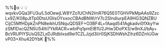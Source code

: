 %%🔐α 💡 💡wqvkvGQa3FU3u/L5dOewjLW8YZo1UChN2lmR76Q5E0TGHVPkMpAAs9ZzcLx9Z/K08pJtTp0DtsUGlisOYxxocCBAdBNW/rV7c2SIndiurpEA9HG3QNZBUCijC5MfHDpkZnPN8eikhUSNquQDSEF+O3BF4L+fAaqd541Agkadvi0fXkyYwzSM1DxcQZN5U54Iti7YkRACR+wbiPq1pmElB1U2JHw3DoPX3/w9nXJ/bAy+BcVRUPlYSUsQSZLxDJRdbIxsd9ei1CZLJzjd3I/r0SjKSDhWshZihz6DZnVJGwvP03+Xhu42DYbK 🔐%%